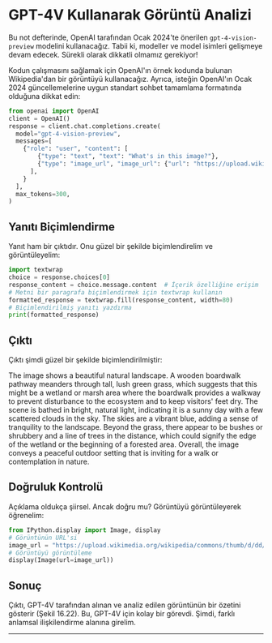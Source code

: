 # GPT-4V Kullanarak Görüntü Analizi

Bu not defterinde, OpenAI tarafından Ocak 2024'te önerilen `gpt-4-vision-preview` modelini kullanacağız. Tabii ki, modeller ve model isimleri gelişmeye devam edecek. Sürekli olarak dikkatli olmamız gerekiyor!

Kodun çalışmasını sağlamak için OpenAI'ın örnek kodunda bulunan Wikipedia'dan bir görüntüyü kullanacağız. Ayrıca, isteğin OpenAI'ın Ocak 2024 güncellemelerine uygun standart sohbet tamamlama formatında olduğuna dikkat edin:

```python
from openai import OpenAI
client = OpenAI()
response = client.chat.completions.create(
  model="gpt-4-vision-preview",
  messages=[
    {"role": "user", "content": [
        {"type": "text", "text": "What's in this image?"},
        {"type": "image_url", "image_url": {"url": "https://upload.wikimedia.org/wikipedia/commons/thumb/d/dd/Gfp-wisconsin-madison-the-nature-boardwalk.jpg/2560px-Gfp-wisconsin-madison-the-nature-boardwalk.jpg"}},
      ],
    }
  ],
  max_tokens=300,
)
```

## Yanıtı Biçimlendirme

Yanıt ham bir çıktıdır. Onu güzel bir şekilde biçimlendirelim ve görüntüleyelim:

```python
import textwrap
choice = response.choices[0]
response_content = choice.message.content  # İçerik özelliğine erişim
# Metni bir paragrafa biçimlendirmek için textwrap kullanın
formatted_response = textwrap.fill(response_content, width=80)
# Biçimlendirilmiş yanıtı yazdırma
print(formatted_response)
```

## Çıktı

Çıktı şimdi güzel bir şekilde biçimlendirilmiştir:

The image shows a beautiful natural landscape. A wooden boardwalk pathway
meanders through tall, lush green grass, which suggests that this might be a
wetland or marsh area where the boardwalk provides a walkway to prevent
disturbance to the ecosystem and to keep visitors' feet dry. The scene is
bathed in bright, natural light, indicating it is a sunny day with a few
scattered clouds in the sky. The skies are a vibrant blue, adding a sense of
tranquility to the landscape. Beyond the grass, there appear to be bushes or
shrubbery and a line of trees in the distance, which could signify the edge of
the wetland or the beginning of a forested area. Overall, the image conveys a
peaceful outdoor setting that is inviting for a walk or contemplation in nature.

## Doğruluk Kontrolü

Açıklama oldukça şiirsel. Ancak doğru mu? Görüntüyü görüntüleyerek öğrenelim:

```python
from IPython.display import Image, display
# Görüntünün URL'si
image_url = "https://upload.wikimedia.org/wikipedia/commons/thumb/d/dd/Gfp-wisconsin-madison-the-nature-boardwalk.jpg/2560px-Gfp-wisconsin-madison-the-nature-boardwalk.jpg"
# Görüntüyü görüntüleme
display(Image(url=image_url))
```

## Sonuç

Çıktı, GPT-4V tarafından alınan ve analiz edilen görüntünün bir özetini gösterir (Şekil 16.22). Bu, GPT-4V için kolay bir görevdi. Şimdi, farklı anlamsal ilişkilendirme alanına girelim.

---


